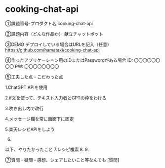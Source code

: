 # cooking-chat-api
①課題番号-プロダクト名
cooking-chat-api

②課題内容（どんな作品か）
献立チャットボット

③DEMO
デプロイしている場合はURLを記入（任意） https://github.com/hamataki/cooking-chat-api

④作ったアプリケーション用のIDまたはPasswordがある場合
ID: 〇〇〇〇〇〇〇〇
PW: 〇〇〇〇〇〇〇〇

⑤工夫した点・こだわった点

1.ChatGPT APIを使用

2.if文を使って、テキスト入力者とGPTの枠をわける

3.吹き出し内で改行

4.メッセージ欄を常に画面下に固定

5.楽天レシピAPIをしよう

6.

以下、やりたかったこと
7.レシピ検索
8.
9.


⑦質問・疑問・感想、シェアしたいこと等なんでも
[質問] 
